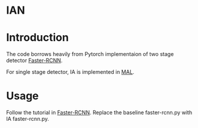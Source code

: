 # IAN

# Introduction

The code borrows heavily from Pytorch implementaion of two stage detector [Faster-RCNN](https://github.com/jwyang/faster-rcnn.pytorch.git).

For single stage detector, IA is implemented in [MAL](https://openaccess.thecvf.com/content_CVPR_2020/papers/Ke_Multiple_Anchor_Learning_for_Visual_Object_Detection_CVPR_2020_paper.pdf).

# Usage

Follow the tutorial in [Faster-RCNN](https://github.com/jwyang/faster-rcnn.pytorch.git). 
Replace the baseline faster-rcnn.py with IA faster-rcnn.py.
